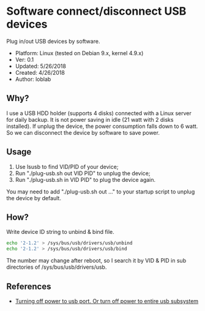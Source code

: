 # Software connect/disconnect USB devices

Plug in/out USB devices by software.

- Platform: Linux (tested on Debian 9.x, kernel 4.9.x)
- Ver: 0.1
- Updated: 5/26/2018
- Created: 4/26/2018
- Author: loblab

## Why?

I use a USB HDD holder (supports 4 disks) connected with a Linux server for daily backup.
It is not power saving in idle (21 watt with 2 disks installed).
If unplug the device, the power consumption falls down to 6 watt.
So we can disconnect the device by software to save power.

## Usage

1. Use lsusb to find VID/PID of your device;
2. Run "./plug-usb.sh out VID PID" to unplug the device;
3. Run "./plug-usb.sh in VID PID" to plug the device again.

You may need to add "./plug-usb.sh out ..." to your startup script to unplug the device by default.

## How?

Write device ID string to unbind & bind file.

```bash
echo '2-1.2' > /sys/bus/usb/drivers/usb/unbind
echo '2-1.2' > /sys/bus/usb/drivers/usb/bind
```

The number may change after reboot, so I search it by VID & PID in sub directories of /sys/bus/usb/drivers/usb.

## References

- [Turning off power to usb port. Or turn off power to entire usb subsystem](https://unix.stackexchange.com/questions/165447/turning-off-power-to-usb-port-or-turn-off-power-to-entire-usb-subsystem)

